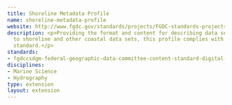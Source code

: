```yaml
---
title: Shoreline Metadata Profile
name: shoreline-metadata-profile
website: http://www.fgdc.gov/standards/projects/FGDC-standards-projects/metadata/shoreline-metadata/
description: <p>Providing the format and content for describing data sets related
  to shoreline and other coastal data sets, this profile complies with the <a href="http://www.dcc.ac.uk/resources/metadata-standards/fgdccsdgm-federal-geographic-data-committee-content-standard-digital-ge">FGDC/CSDGM</a>
  standard.</p>
standards:
- fgdccsdgm-federal-geographic-data-committee-content-standard-digital-ge
disciplines:
- Marine Science
- Hydrography
type: extension
layout: extension
---
```


